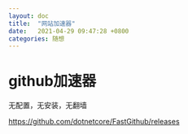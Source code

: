 ```yaml
---
layout: doc
title:  "网站加速器"
date:   2021-04-29 09:47:28 +0800
categories: 随想
---
```


# github加速器

无配置，无安装，无翻墙

https://github.com/dotnetcore/FastGithub/releases
